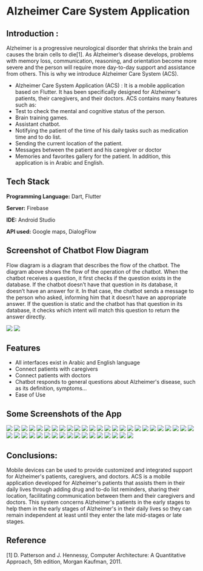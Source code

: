 
# Alzheimer Care System Application
## Introduction :
Alzheimer is a progressive neurological disorder that shrinks the brain and causes the brain cells to die[1].
As Alzheimer’s disease develops, problems with memory loss, communication, reasoning, and orientation become more severe and the person will require more day-to-day support and assistance from others. This is why we introduce Alzheimer Care System (ACS).
* Alzheimer Care System Application (ACS) :
It is a mobile application based on Flutter.
It has been specifically designed for Alzheimer's 
patients, their caregivers, and their doctors.
ACS contains many  features such as:
* Test to check the mental and cognitive status of the person.
* Brain training games.
* Assistant chatbot.
* Notifying the patient of the time of his daily tasks such as medication time and to do list.
* Sending the current location of the patient. 
* Messages between the patient and his caregiver or doctor
* Memories and favorites gallery for the patient.
In addition, this application is in Arabic and English.
## Tech Stack

**Programming Language:** Dart, Flutter

**Server:** Firebase

**IDE:** Android Studio

**API used:** Google maps, DialogFlow

## Screenshot of Chatbot Flow Diagram
Flow diagram is a diagram that describes the flow of the chatbot. 
The diagram above shows the flow of the operation of 
the chatbot. When the chatbot receives a question,
 it first checks if the question exists in the database. 
 If the chatbot doesn’t have that question in its database, it doesn’t have an answer for it. In that case, the chatbot sends a message to the 
person who asked, informing him that it doesn’t 
have an appropriate answer. 
If the question is static and the chatbot has that question in its database, it checks which intent will match this question to return the answer directly. 

![](flowChart.png)
![](aaa.png)

## Features

- All interfaces exist in Arabic and English language
- Connect patients with caregivers
- Connect patients with doctors
- Chatbot responds to general questions about Alzheimer's disease, such as its definition, symptoms...
- Ease of Use

## Some Screenshots of the App
![](screenshotImages/a.png)
![](screenshotImages/b.png)
![](screenshotImages/c.png)
![](screenshotImages/d.png)
![](screenshotImages/e.png)
![](screenshotImages/f.png)
![](screenshotImages/g.png)
![](screenshotImages/h.png)
![](screenshotImages/i.png)
![](screenshotImages/j.png)
![](screenshotImages/k.png)
![](screenshotImages/l.png)
![](screenshotImages/m.png)
![](screenshotImages/n.png)
![](screenshotImages/o.png)
![](screenshotImages/p.png)
![](screenshotImages/q.png)
![](screenshotImages/s.png)
![](screenshotImages/ss.png)
![](screenshotImages/sss.png)
![](screenshotImages/ssss.png)
![](screenshotImages/v.png)
![](screenshotImages/t.png)
![](screenshotImages/u.png)
![](screenshotImages/w.png)
![](screenshotImages/ww.png)
![](screenshotImages/www.png)
![](screenshotImages/wwww.png)
![](screenshotImages/aa.png)
![](screenshotImages/aaa.png)
![](screenshotImages/ac.png)
![](screenshotImages/ad.png)
![](screenshotImages/ff.png)
![](screenshotImages/fff.png)
![](screenshotImages/fn.png)
![](screenshotImages/requesta.png)
![](screenshotImages/requestb.png)
![](screenshotImages/requestc.png)
![](screenshotImages/users.png)
![](screenshotImages/settings.png)
![](screenshotImages/reset.png)
![](screenshotImages/pass.png)

## Conclusions:
Mobile devices can be used to provide customized and integrated support for Alzheimer's patients, caregivers, and doctors.
ACS is a mobile application developed for Alzheimer's
patients that assists them in their daily lives through adding drug and to-do list reminders, 
sharing their location, facilitating communication between them and their caregivers and doctors. 
This system concerns Alzheimer's patients in the early stages 
to help them in the early stages of Alzheimer's in their daily lives so they can remain independent at least until they enter the late mid-stages or late stages.


## Reference
[1]	D. Patterson and J. Hennessy, Computer Architecture: A Quantitative Approach, 5th edition, Morgan Kaufman, 2011. 
